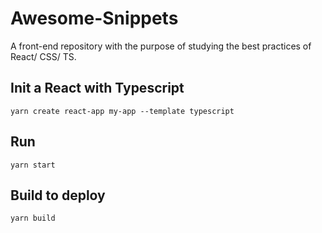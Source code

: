 # Awesome-Snippets
A front-end repository with the purpose of studying the best practices of React/ CSS/ TS.

## Init a React with Typescript
```
yarn create react-app my-app --template typescript
```

## Run 
```
yarn start
```

## Build to deploy 
```
yarn build
```
